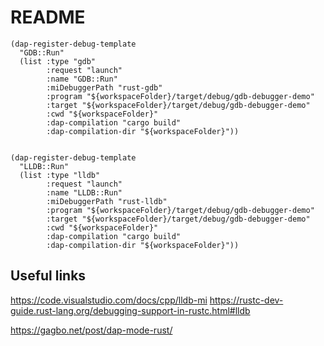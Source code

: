 # README #

```elisp
(dap-register-debug-template
  "GDB::Run"
  (list :type "gdb"
        :request "launch"
        :name "GDB::Run"
        :miDebuggerPath "rust-gdb"
        :program "${workspaceFolder}/target/debug/gdb-debugger-demo"
        :target "${workspaceFolder}/target/debug/gdb-debugger-demo"
        :cwd "${workspaceFolder}"
        :dap-compilation "cargo build"
        :dap-compilation-dir "${workspaceFolder}"))


(dap-register-debug-template
  "LLDB::Run"
  (list :type "lldb"
        :request "launch"
        :name "LLDB::Run"
        :miDebuggerPath "rust-lldb"
        :program "${workspaceFolder}/target/debug/gdb-debugger-demo"
        :target "${workspaceFolder}/target/debug/gdb-debugger-demo"
        :cwd "${workspaceFolder}"
        :dap-compilation "cargo build"
        :dap-compilation-dir "${workspaceFolder}"))

```

## Useful links ##

https://code.visualstudio.com/docs/cpp/lldb-mi
https://rustc-dev-guide.rust-lang.org/debugging-support-in-rustc.html#lldb

https://gagbo.net/post/dap-mode-rust/


